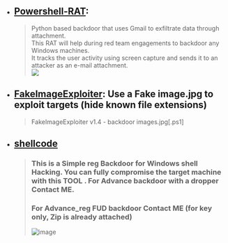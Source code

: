 
- ## [Powershell-RAT](https://github.com/Viralmaniar/Powershell-RAT):
  > Python based backdoor that uses Gmail to exfiltrate data through attachment. <br>
  > This RAT will help during red team engagements to backdoor any Windows machines. <br>
  > It tracks the user activity using screen capture and sends it to an attacker as an e-mail attachment. <br>
  > ![](https://user-images.githubusercontent.com/3501170/37453784-e926b64a-288c-11e8-9c8d-abaaf1b7dd3d.png)

 
- ## [FakeImageExploiter](https://github.com/r00t-3xp10it/FakeImageExploiter): Use a Fake image.jpg to exploit targets (hide known file extensions)
  > FakeImageExploiter v1.4 - backdoor images.jpg[.ps1]

- ## [shellcode](https://github.com/M4xSec/shellcode)
  > ### This is a Simple reg Backdoor for Windows shell Hacking. You can fully compromise the target machine with this TOOL . For Advance backdoor with a dropper Contact ME. 
  > ### For Advance_reg FUD backdoor Contact ME (for key only, Zip is already attached)
  > ![image](https://user-images.githubusercontent.com/51442719/174844495-caf0a5fa-59a0-46b3-b0a1-d334ec497cb6.png)



